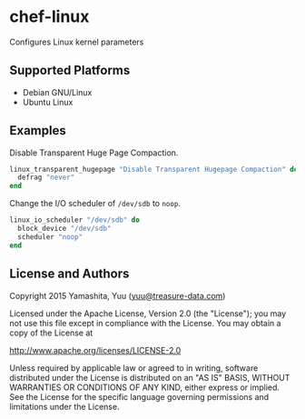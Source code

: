 # chef-linux

Configures Linux kernel parameters

## Supported Platforms

* Debian GNU/Linux
* Ubuntu Linux

## Examples

Disable Transparent Huge Page Compaction.

```rb
linux_transparent_hugepage "Disable Transparent Hugepage Compaction" do
  defrag "never"
end
```

Change the I/O scheduler of `/dev/sdb` to `noop`.

```rb
linux_io_scheduler "/dev/sdb" do
  block_device "/dev/sdb"
  scheduler "noop"
end
```

## License and Authors

Copyright 2015 Yamashita, Yuu (yuu@treasure-data.com)

Licensed under the Apache License, Version 2.0 (the "License");
you may not use this file except in compliance with the License.
You may obtain a copy of the License at

http://www.apache.org/licenses/LICENSE-2.0

Unless required by applicable law or agreed to in writing, software
distributed under the License is distributed on an "AS IS" BASIS,
WITHOUT WARRANTIES OR CONDITIONS OF ANY KIND, either express or implied.
See the License for the specific language governing permissions and
limitations under the License.
